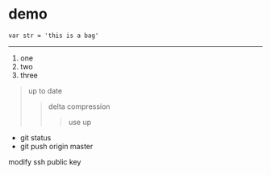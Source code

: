 # demo
`var str = 'this is a bag'`


----------

 1. one
 2. two
 3. three

> up to date
> > delta compression
> >> use up

* git status
* git push origin master


modify ssh public key
